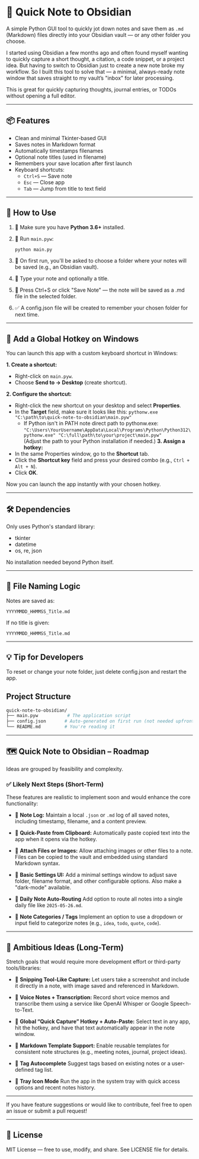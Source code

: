 # 📝 Quick Note to Obsidian

A simple Python GUI tool to quickly jot down notes and save them as `.md` (Markdown) files directly into your Obsidian vault — or any other folder you choose.

I started using Obsidian a few months ago and often found myself wanting to quickly capture a short thought, a citation, a code snippet, or a project idea. But having to switch to Obsidian just to create a new note broke my workflow. So I built this tool to solve that — a minimal, always-ready note window that saves straight to my vault’s "inbox" for later processing.

This is great for quickly capturing thoughts, journal entries, or TODOs without opening a full editor.

---

## 📦 Features

- Clean and minimal Tkinter-based GUI
- Saves notes in Markdown format
- Automatically timestamps filenames
- Optional note titles (used in filename)
- Remembers your save location after first launch
- Keyboard shortcuts:
  - `Ctrl+S` — Save note
  - `Esc` — Close app
  - `Tab` — Jump from title to text field

---

## 🚀 How to Use

1. 🐍 Make sure you have **Python 3.6+** installed.
2. 🧾 Run `main.pyw`:
   ```bash
   python main.py
3. 📁 On first run, you'll be asked to choose a folder where your notes will be saved (e.g., an Obsidian vault).

4. 📝 Type your note and optionally a title.

5. 💾 Press Ctrl+S or click "Save Note" — the note will be saved as a .md file in the selected folder.

6. ✅ A config.json file will be created to remember your chosen folder for next time.

---

## 🎯 Add a Global Hotkey on Windows
You can launch this app with a custom keyboard shortcut in Windows:

**1. Create a shortcut:**
- Right-click on `main.pyw`.
- Choose **Send to → Desktop** (create shortcut).

**2. Configure the shortcut:**
- Right-click the new shortcut on your desktop and select **Properties**.
- In the **Target** field, make sure it looks like this:
`pythonw.exe "C:\path\to\quick-note-to-obsidian\main.pyw"`
  - If Python isn't in PATH note direct path to pythonw.exe:<br>`"C:\Users\YourUsername\AppData\Local\Programs\Python\Python312\pythonw.exe" "C:\full\path\to\your\project\main.pyw"`<br>
(Adjust the path to your Python installation if needed.)
**3. Assign a hotkey:**
- In the same Properties window, go to the **Shortcut** tab.
- Click the **Shortcut key** field and press your desired combo (e.g., `Ctrl + Alt + N`).
- Click **OK**.

Now you can launch the app instantly with your chosen hotkey.

---

## 🛠 Dependencies

Only uses Python's standard library:

- tkinter
- datetime
- os, re, json

No installation needed beyond Python itself.

---

## 🧠 File Naming Logic

Notes are saved as:
```text
YYYYMMDD_HHMMSS_Title.md
```
If no title is given:
```text
YYYYMMDD_HHMMSS_Title.md
```

---

## 💡 Tip for Developers

To reset or change your note folder, just delete config.json and restart the app.

## Project Structure
```bash
quick-note-to-obsidian/
├── main.pyw           # The application script
├── config.json       # Auto-generated on first run (not needed upfront)
└── README.md         # You're reading it
```

---

## 🗺️ Quick Note to Obsidian – Roadmap

 Ideas are grouped by feasibility and complexity.

### ✅ Likely Next Steps (Short-Term)

These features are realistic to implement soon and would enhance the core functionality:

- 🔲 **Note Log:**
Maintain a local `.json` or `.md` log of all saved notes, including timestamp, filename, and a content preview.

- 🔲 **Quick-Paste from Clipboard:**
  Automatically paste copied text into the app when it opens via the hotkey.

- 🔲 **Attach Files or Images:**
  Allow attaching images or other files to a note. Files can be copied to the vault and embedded using standard Markdown syntax.

- 🔲 **Basic Settings UI:**
  Add a minimal settings window to adjust save folder, filename format, and other configurable options. Also make a "dark-mode" available.

- 🔲 **Daily Note Auto-Routing**
  Add option to route all notes into a single daily file like `2025-05-26.md`.

- 🔲 **Note Categories / Tags**
  Implement an option to use a dropdown or input field to categorize notes (e.g., `idea`, `todo`, `quote`, `code`).
---

## 🚀 Ambitious Ideas (Long-Term)

Stretch goals that would require more development effort or third-party tools/libraries:

- 🔲 **Snipping Tool-Like Capture:**
  Let users take a screenshot and include it directly in a note, with image saved and referenced in Markdown.

- 🔲 **Voice Notes + Transcription:**
  Record short voice memos and transcribe them using a service like OpenAI Whisper or Google Speech-to-Text.

- 🔲 **Global “Quick Capture” Hotkey + Auto-Paste:**
  Select text in any app, hit the hotkey, and have that text automatically appear in the note window.

- 🔲 **Markdown Template Support:**
  Enable reusable templates for consistent note structures (e.g., meeting notes, journal, project ideas).

- 🔲 **Tag Autocomplete**
  Suggest tags based on existing notes or a user-defined tag list.

- 🔲 **Tray Icon Mode**
  Run the app in the system tray with quick access options and recent notes history.

---

If you have feature suggestions or would like to contribute, feel free to open an issue or submit a pull request!

---

## 📜 License

MIT License — free to use, modify, and share. See LICENSE file for details.
